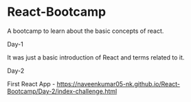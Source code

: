 # React-Bootcamp
A bootcamp to learn about the basic concepts of react.

Day-1 

It was just a basic introduction of React and terms related to it.


Day-2

First React App - https://naveenkumar05-nk.github.io/React-Bootcamp/Day-2/index-challenge.html
